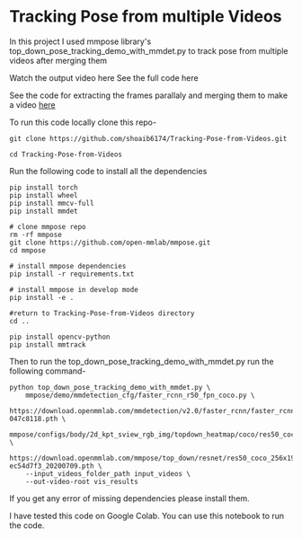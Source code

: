 # Tracking Pose from multiple Videos 

In this project I used mmpose library's top_down_pose_tracking_demo_with_mmdet.py to track pose from multiple videos after merging them

Watch the output video here
See the full code here

See the code for extracting the frames parallaly and merging them to make a video [here](https://github.com/shoaib6174/Tracking-Pose-from-Videos/blob/main/merge_videos.py)

To run this code locally clone this repo-
```
git clone https://github.com/shoaib6174/Tracking-Pose-from-Videos.git

cd Tracking-Pose-from-Videos
```
Run the following code to install all the dependencies
```
pip install torch
pip install wheel
pip install mmcv-full
pip install mmdet

# clone mmpose repo
rm -rf mmpose
git clone https://github.com/open-mmlab/mmpose.git
cd mmpose

# install mmpose dependencies
pip install -r requirements.txt

# install mmpose in develop mode
pip install -e .

#return to Tracking-Pose-from-Videos directory
cd ..

pip install opencv-python
pip install mmtrack
```

Then to run the top_down_pose_tracking_demo_with_mmdet.py run the following command- 
```
python top_down_pose_tracking_demo_with_mmdet.py \
    mmpose/demo/mmdetection_cfg/faster_rcnn_r50_fpn_coco.py \
    https://download.openmmlab.com/mmdetection/v2.0/faster_rcnn/faster_rcnn_r50_fpn_1x_coco/faster_rcnn_r50_fpn_1x_coco_20200130-047c8118.pth \
    mmpose/configs/body/2d_kpt_sview_rgb_img/topdown_heatmap/coco/res50_coco_256x192.py \
    https://download.openmmlab.com/mmpose/top_down/resnet/res50_coco_256x192-ec54d7f3_20200709.pth \
    --input_videos_folder_path input_videos \
    --out-video-root vis_results
```

If you get any error of missing dependencies please install them. 

I have tested this code on Google Colab. You can use this notebook to run the code. 

